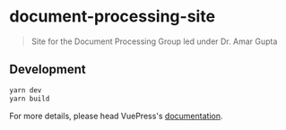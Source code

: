 # document-processing-site

> Site for the Document Processing Group led under Dr. Amar Gupta

## Development

```bash
yarn dev
yarn build
```

For more details, please head VuePress's [documentation](https://v1.vuepress.vuejs.org/).

